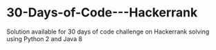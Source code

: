 # 30-Days-of-Code---Hackerrank

Solution available for 30 days of code challenge on Hackerrank solving using Python 2 and Java 8
